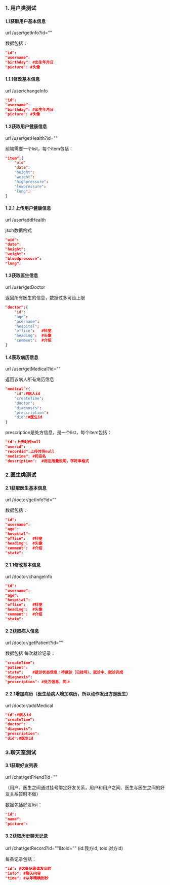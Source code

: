 ### 1. 用户类测试

#### 1.1获取用户基本信息

url   /user/getInfo?id=""

数据包括：

```json
"id":
"username":
"birthday": #出生年月日
"picture": #头像
```

#### 1.1.1修改基本信息

url  /user/changeInfo

```json
"id":
"username":
"birthday": #出生年月日
"picture": #头像
```



#### 1.2获取用户健康信息

url  /user/getHealth?id=""

前端需要一个list，每个item包括：

```json
"item":{
    "uid"
	"date":
	"height":
	"weight":
	"highpressure":
    "lowpressure":
	"lung":
}
```

#### 1.2.1 上传用户健康信息

 url   /user/addHealth

json数据格式

```json
"uid":
"date":
"height":
"weight":
"bloodpressure":
"lung":
```



#### 1.3获取医生信息

url  /user/getDoctor

返回所有医生的信息，数据过多可设上限

```json
"doctor":{
    "id":
    "age":
	"username":
	"hospital":
	"office":	#科室
	"headimg": 	#头像
	"comment":	#介绍
}
```

#### 1.4获取病历信息

url   /user/getMedical?id=""

返回该病人所有病历信息

```json
"medical":{
    "id":#病人id
	"createTime":
	"doctor":
	"diagnosis":
	"prescription":
	"did":#医生id
}
```

prescription是处方信息，是一个list，每个item包括：

```json
"id":上传时传null
"userid":
"recordid":上传时传null
"medicine": #药品名
"description":	#用法用量说明，字符串格式
```

### 2.医生类测试

#### 2.1获取医生基本信息

url  /doctor/getInfo?id=""

数据包括：

```json
"id":
"username":
"age":
"hospital":
"office":	#科室
"headimg": 	#头像
"comment":	#介绍
"state":
```

#### 2.1.1修改基本信息

url  /doctor/changeInfo

```json
"id":
"username":
"age":
"hospital":
"office":	#科室
"headimg": 	#头像
"comment":	#介绍
"state":
```



#### 2.2获取病人信息

url   /doctor/getPatient?id=""

数据包括 每次就诊记录：

```json
"createTime":
"patient":
"state":	#就诊状态信息：待就诊（已挂号）、就诊中、就诊完成
"diagnosis":
"prescription":	#处方信息，同上
```

#### 2.2.1增加病历（医生给病人增加病历，所以动作发出方是医生）

url  /doctor/addMedical

```json
"id":#病人id
"createTime":
"doctor":
"diagnosis":
"prescription":
"did":#医生id
```





### 3.聊天室测试

#### 3.1获取好友列表

url   /chat/getFriend?id=""

（用户、医生之间通过挂号绑定好友关系，用户和用户之间、医生与医生之间的好友关系暂时不做）

数据包括好友list：

```json
"id":
"name":
"picture":
```

#### 3.2获取历史聊天记录

  url   /chat/getRecord?id=""&toid="" (id:我方id, toid:对方id)

每条记录包括：

```json
"id": #这条记录谁发出的
"info": #聊天内容
"time": #从年精确到秒
```



